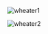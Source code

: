![wheater1](https://user-images.githubusercontent.com/45262167/116860089-af42b600-ac09-11eb-87f3-a444fb01fa0e.png)

![wheater2](https://user-images.githubusercontent.com/45262167/116860322-0d6f9900-ac0a-11eb-900b-2246fe48f29a.png)
